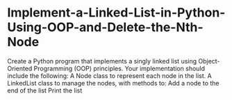# Implement-a-Linked-List-in-Python-Using-OOP-and-Delete-the-Nth-Node
Create a Python program that implements a singly linked list using Object-Oriented Programming (OOP) principles. Your implementation should include the following: A Node class to represent each node in the list. A LinkedList class to manage the nodes, with methods to: Add a node to the end of the list Print the list 
